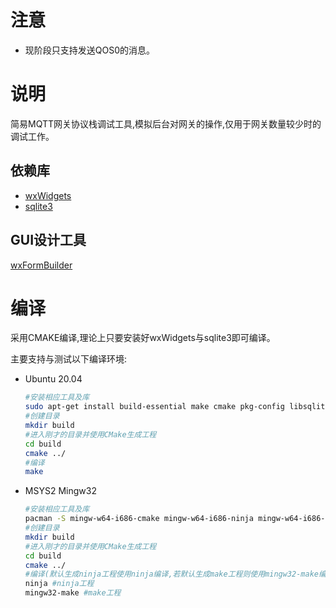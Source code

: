 # 注意

- 现阶段只支持发送QOS0的消息。

# 说明

简易MQTT网关协议栈调试工具,模拟后台对网关的操作,仅用于网关数量较少时的调试工作。

## 依赖库

- [wxWidgets](http://wxwidgets.org/)
- [sqlite3](https://www.sqlite.org)

## GUI设计工具

[wxFormBuilder](https://github.com/wxFormBuilder/wxFormBuilder)

# 编译

采用CMAKE编译,理论上只要安装好wxWidgets与sqlite3即可编译。

主要支持与测试以下编译环境:

- Ubuntu 20.04

  ```bash
  #安装相应工具及库
  sudo apt-get install build-essential make cmake pkg-config libsqlite3-dev libwxgtk3.0-gtk3-dev libwxgtk-media3.0-gtk3-dev libwxgtk-webview3.0-gtk3-dev
  #创建目录
  mkdir build
  #进入刚才的目录并使用CMake生成工程
  cd build 
  cmake ../
  #编译
  make
  ```

  

- MSYS2 Mingw32

  ```bash
  #安装相应工具及库
  pacman -S mingw-w64-i686-cmake mingw-w64-i686-ninja mingw-w64-i686-make mingw-w64-i686-pkgconf mingw-w64-i686-toolchain mingw-w64-i686-wxWidgets mingw-w64-i686-sqlite3
  #创建目录
  mkdir build
  #进入刚才的目录并使用CMake生成工程
  cd build 
  cmake ../
  #编译(默认生成ninja工程使用ninja编译,若默认生成make工程则使用mingw32-make编译)
  ninja #ninja工程
  mingw32-make #make工程
  ```

  
